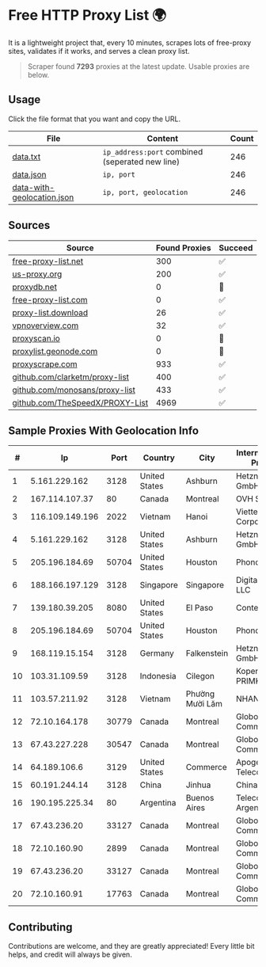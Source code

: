 
# Free HTTP Proxy List 🌍

It is a lightweight project that, every 10 minutes, scrapes lots of free-proxy sites, validates if it works, and serves a clean proxy list.


> Scraper found **7293** proxies at the latest update. Usable proxies are below.

## Usage

Click the file format that you want and copy the URL.


|File|Content|Count|
|----|-------|-----|
|[data.txt](https://raw.githubusercontent.com/themiralay/Proxy-List-World/master/data.txt)|`ip_address:port` combined (seperated new line)|246|
|[data.json](https://raw.githubusercontent.com/themiralay/Proxy-List-World/master/data.json)|`ip, port`|246|
|[data-with-geolocation.json](https://raw.githubusercontent.com/themiralay/Proxy-List-World/master/data-with-geolocation.json)|`ip, port, geolocation`|246|

## Sources

|Source|Found Proxies|Succeed|
|------|-------------|-------|
|[free-proxy-list.net](https://free-proxy-list.net)|300|✅|
|[us-proxy.org](https://www.us-proxy.org)|200|✅|
|[proxydb.net](http://proxydb.net)|0|🚫|
|[free-proxy-list.com](https://free-proxy-list.com/?page=&port=&type%5B%5D=http&type%5B%5D=https&up_time=0&search=Search)|0|✅|
|[proxy-list.download](https://www.proxy-list.download/HTTP)|26|✅|
|[vpnoverview.com](https://vpnoverview.com/privacy/anonymous-browsing/free-proxy-servers)|32|✅|
|[proxyscan.io](https://www.proxyscan.io)|0|🚫|
|[proxylist.geonode.com](https://proxylist.geonode.com/api/proxy-list?limit=300&page=1&sort_by=lastChecked&sort_type=desc&protocols=http,https)|0|🚫|
|[proxyscrape.com](https://api.proxyscrape.com/v2/?request=displayproxies&protocol=http&timeout=10000&country=all&ssl=all&anonymity=all)|933|✅|
|[github.com/clarketm/proxy-list](https://raw.githubusercontent.com/clarketm/proxy-list/master/proxy-list-raw.txt)|400|✅|
|[github.com/monosans/proxy-list](https://raw.githubusercontent.com/monosans/proxy-list/main/proxies/http.txt)|433|✅|
|[github.com/TheSpeedX/PROXY-List](https://raw.githubusercontent.com/TheSpeedX/PROXY-List/master/http.txt)|4969|✅|


## Sample Proxies With Geolocation Info

|#|Ip|Port|Country|City|Internet Service Provider|
|-|--|----|-------|----|-------------------------|
|1|5.161.229.162|3128|United States|Ashburn|Hetzner Online GmbH|
|2|167.114.107.37|80|Canada|Montreal|OVH SAS|
|3|116.109.149.196|2022|Vietnam|Hanoi|Viettel Corporation|
|4|5.161.229.162|3128|United States|Ashburn|Hetzner Online GmbH|
|5|205.196.184.69|50704|United States|Houston|Phonoscope|
|6|188.166.197.129|3128|Singapore|Singapore|DigitalOcean, LLC|
|7|139.180.39.205|8080|United States|El Paso|Conterra|
|8|205.196.184.69|50704|United States|Houston|Phonoscope|
|9|168.119.15.154|3128|Germany|Falkenstein|Hetzner Online GmbH|
|10|103.31.109.59|3128|Indonesia|Cilegon|Koperasi PRIMKOKAS|
|11|103.57.211.92|3128|Vietnam|Phường Mười Lăm|NHANHOA|
|12|72.10.164.178|30779|Canada|Montreal|GloboTech Communications|
|13|67.43.227.228|30547|Canada|Montreal|GloboTech Communications|
|14|64.189.106.6|3129|United States|Commerce|Apogee Telecom Inc.|
|15|60.191.244.14|3128|China|Jinhua|Chinanet|
|16|190.195.225.34|80|Argentina|Buenos Aires|Telecom Argentina S.A.|
|17|67.43.236.20|33127|Canada|Montreal|GloboTech Communications|
|18|72.10.160.90|2899|Canada|Montreal|GloboTech Communications|
|19|67.43.236.20|33127|Canada|Montreal|GloboTech Communications|
|20|72.10.160.91|17763|Canada|Montreal|GloboTech Communications|



## Contributing

Contributions are welcome, and they are greatly appreciated! Every
little bit helps, and credit will always be given.

